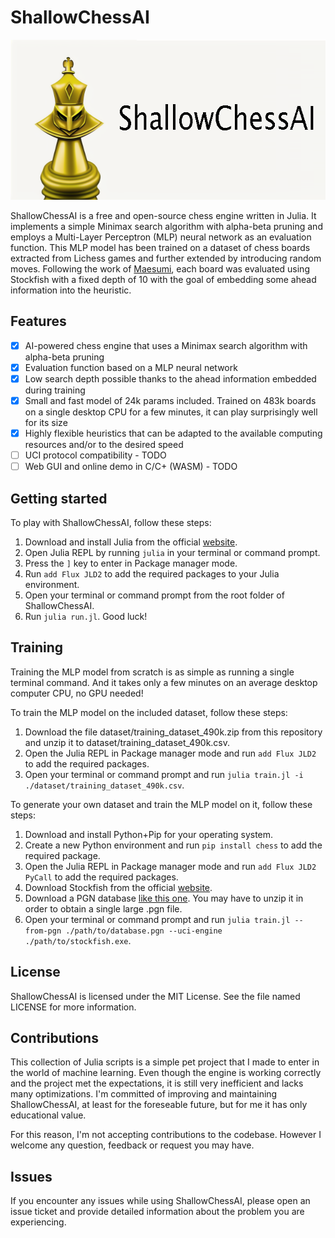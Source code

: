 # ShallowChessAI

<p align="center">
    <!--
    ![ShallowChessAI](assets/logo.png)
    -->
    <img height="256px" src="assets/logo.png"/>
</p>

ShallowChessAI is a free and open-source chess engine written in Julia. It implements a simple Minimax search algorithm with alpha-beta pruning and employs a Multi-Layer Perceptron (MLP) neural network as an evaluation function. This MLP model has been trained on a dataset of chess boards extracted from Lichess games and further extended by introducing random moves. Following the work of [Maesumi](https://arxiv.org/abs/2007.02130v1), each board was evaluated using Stockfish with a fixed depth of 10 with the goal of embedding some ahead information into the heuristic.

Features
--------

- [x] AI-powered chess engine that uses a Minimax search algorithm with alpha-beta pruning
- [x] Evaluation function based on a MLP neural network
- [x] Low search depth possible thanks to the ahead information embedded during training
- [x] Small and fast model of 24k params included. Trained on 483k boards on a single desktop CPU for a few minutes, it can play surprisingly well for its size
- [x] Highly flexible heuristics that can be adapted to the available computing resources and/or to the desired speed
- [ ] UCI protocol compatibility - TODO
- [ ] Web GUI and online demo in C/C+ (WASM) - TODO

Getting started
---------------

To play with ShallowChessAI, follow these steps:

1. Download and install Julia from the official [website](https://julialang.org/downloads/).
2. Open Julia REPL by running `julia` in your terminal or command prompt.
3. Press the `]` key to enter in Package manager mode.
4. Run `add Flux JLD2` to add the required packages to your Julia environment.
5. Open your terminal or command prompt from the root folder of ShallowChessAI.
6. Run `julia run.jl`. Good luck!

Training
--------

Training the MLP model from scratch is as simple as running a single terminal command. And it takes only a few minutes on an average desktop computer CPU, no GPU needed!

To train the MLP model on the included dataset, follow these steps:
1. Download the file dataset/training_dataset_490k.zip from this repository and unzip it to dataset/training_dataset_490k.csv.
2. Open the Julia REPL in Package manager mode and run `add Flux JLD2` to add the required packages.
3. Open your terminal or command prompt and run `julia train.jl -i ./dataset/training_dataset_490k.csv`.

To generate your own dataset and train the MLP model on it, follow these steps:
1. Download and install Python+Pip for your operating system.
2. Create a new Python environment and run `pip install chess` to add the required package.
3. Open the Julia REPL in Package manager mode and run `add Flux JLD2 PyCall` to add the required packages.
4. Download Stockfish from the official [website](https://stockfishchess.org/download/).
5. Download a PGN database [like this one](https://database.lichess.org/standard/lichess_db_standard_rated_2013-01.pgn.zst). You may have to unzip it in order to obtain a single large .pgn file.
6. Open your terminal or command prompt and run `julia train.jl --from-pgn ./path/to/database.pgn --uci-engine ./path/to/stockfish.exe`.

License
-------

ShallowChessAI is licensed under the MIT License. See the file named LICENSE for more information.

Contributions
-------------

This collection of Julia scripts is a simple pet project that I made to enter in the world of machine learning. Even though the engine is working correctly and the project met the expectations, it is still very inefficient and lacks many optimizations. I'm committed of improving and maintaining ShallowChessAI, at least for the foreseable future, but for me it has only educational value.

For this reason, I'm not accepting contributions to the codebase. However I welcome any question, feedback or request you may have.

Issues
------

If you encounter any issues while using ShallowChessAI, please open an issue ticket and provide detailed information about the problem you are experiencing.
